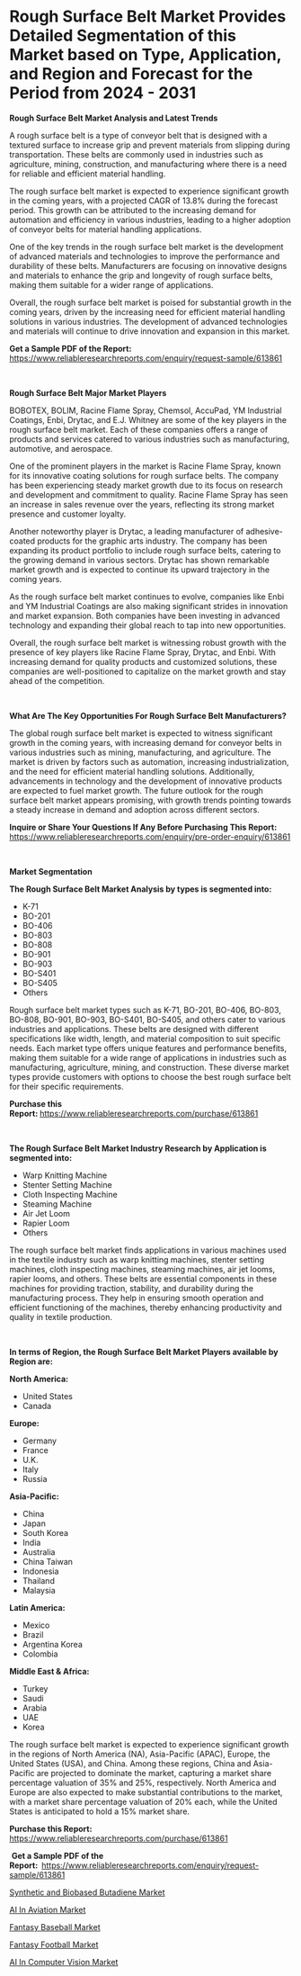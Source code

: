 <p><h1>Rough Surface Belt Market Provides Detailed Segmentation of this Market based on Type, Application, and Region and Forecast for the Period from 2024 - 2031</h1></p><p><strong>Rough Surface Belt Market Analysis and Latest Trends</strong></p>
<p><p>A rough surface belt is a type of conveyor belt that is designed with a textured surface to increase grip and prevent materials from slipping during transportation. These belts are commonly used in industries such as agriculture, mining, construction, and manufacturing where there is a need for reliable and efficient material handling.</p><p>The rough surface belt market is expected to experience significant growth in the coming years, with a projected CAGR of 13.8% during the forecast period. This growth can be attributed to the increasing demand for automation and efficiency in various industries, leading to a higher adoption of conveyor belts for material handling applications.</p><p>One of the key trends in the rough surface belt market is the development of advanced materials and technologies to improve the performance and durability of these belts. Manufacturers are focusing on innovative designs and materials to enhance the grip and longevity of rough surface belts, making them suitable for a wider range of applications.</p><p>Overall, the rough surface belt market is poised for substantial growth in the coming years, driven by the increasing need for efficient material handling solutions in various industries. The development of advanced technologies and materials will continue to drive innovation and expansion in this market.</p></p>
<p><strong>Get a Sample PDF of the Report:&nbsp;</strong> <a href="https://www.reliableresearchreports.com/enquiry/request-sample/613861">https://www.reliableresearchreports.com/enquiry/request-sample/613861</a></p>
<p>&nbsp;</p>
<p><strong>Rough Surface Belt Major Market Players</strong></p>
<p><p>BOBOTEX, BOLIM, Racine Flame Spray, Chemsol, AccuPad, YM Industrial Coatings, Enbi, Drytac, and E.J. Whitney are some of the key players in the rough surface belt market. Each of these companies offers a range of products and services catered to various industries such as manufacturing, automotive, and aerospace.</p><p>One of the prominent players in the market is Racine Flame Spray, known for its innovative coating solutions for rough surface belts. The company has been experiencing steady market growth due to its focus on research and development and commitment to quality. Racine Flame Spray has seen an increase in sales revenue over the years, reflecting its strong market presence and customer loyalty.</p><p>Another noteworthy player is Drytac, a leading manufacturer of adhesive-coated products for the graphic arts industry. The company has been expanding its product portfolio to include rough surface belts, catering to the growing demand in various sectors. Drytac has shown remarkable market growth and is expected to continue its upward trajectory in the coming years.</p><p>As the rough surface belt market continues to evolve, companies like Enbi and YM Industrial Coatings are also making significant strides in innovation and market expansion. Both companies have been investing in advanced technology and expanding their global reach to tap into new opportunities.</p><p>Overall, the rough surface belt market is witnessing robust growth with the presence of key players like Racine Flame Spray, Drytac, and Enbi. With increasing demand for quality products and customized solutions, these companies are well-positioned to capitalize on the market growth and stay ahead of the competition.</p></p>
<p>&nbsp;</p>
<p><strong>What Are The Key Opportunities For Rough Surface Belt Manufacturers?</strong></p>
<p><p>The global rough surface belt market is expected to witness significant growth in the coming years, with increasing demand for conveyor belts in various industries such as mining, manufacturing, and agriculture. The market is driven by factors such as automation, increasing industrialization, and the need for efficient material handling solutions. Additionally, advancements in technology and the development of innovative products are expected to fuel market growth. The future outlook for the rough surface belt market appears promising, with growth trends pointing towards a steady increase in demand and adoption across different sectors.</p></p>
<p><strong>Inquire or Share Your Questions If Any Before Purchasing This Report:</strong> <a href="https://www.reliableresearchreports.com/enquiry/pre-order-enquiry/613861">https://www.reliableresearchreports.com/enquiry/pre-order-enquiry/613861</a></p>
<p>&nbsp;</p>
<p><strong>Market Segmentation</strong></p>
<p><strong>The Rough Surface Belt Market Analysis by types is segmented into:</strong></p>
<p><ul><li>K-71</li><li>BO-201</li><li>BO-406</li><li>BO-803</li><li>BO-808</li><li>BO-901</li><li>BO-903</li><li>BO-S401</li><li>BO-S405</li><li>Others</li></ul></p>
<p><p>Rough surface belt market types such as K-71, BO-201, BO-406, BO-803, BO-808, BO-901, BO-903, BO-S401, BO-S405, and others cater to various industries and applications. These belts are designed with different specifications like width, length, and material composition to suit specific needs. Each market type offers unique features and performance benefits, making them suitable for a wide range of applications in industries such as manufacturing, agriculture, mining, and construction. These diverse market types provide customers with options to choose the best rough surface belt for their specific requirements.</p></p>
<p><strong>Purchase this Report:&nbsp;</strong><a href="https://www.reliableresearchreports.com/purchase/613861">https://www.reliableresearchreports.com/purchase/613861</a></p>
<p>&nbsp;</p>
<p><strong>The Rough Surface Belt Market Industry Research by Application is segmented into:</strong></p>
<p><ul><li>Warp Knitting Machine</li><li>Stenter Setting Machine</li><li>Cloth Inspecting Machine</li><li>Steaming Machine</li><li>Air Jet Loom</li><li>Rapier Loom</li><li>Others</li></ul></p>
<p><p>The rough surface belt market finds applications in various machines used in the textile industry such as warp knitting machines, stenter setting machines, cloth inspecting machines, steaming machines, air jet looms, rapier looms, and others. These belts are essential components in these machines for providing traction, stability, and durability during the manufacturing process. They help in ensuring smooth operation and efficient functioning of the machines, thereby enhancing productivity and quality in textile production.</p></p>
<p>&nbsp;</p>
<p><strong>In terms of Region, the Rough Surface Belt Market Players available by Region are:</strong></p>
<p>
    <p> <strong> North America: </strong>
        <ul>
            <li>United States</li>
            <li>Canada</li>
        </ul>
        </p> 
    <p> <strong> Europe: </strong>
        <ul>
            <li>Germany</li>
            <li>France</li>
            <li>U.K.</li>
            <li>Italy</li>
            <li>Russia</li>
        </ul>
        </p> 
    <p> <strong> Asia-Pacific: </strong>
        <ul>
            <li>China</li>
            <li>Japan</li>
            <li>South Korea</li>
            <li>India</li>
            <li>Australia</li>
            <li>China Taiwan</li>
            <li>Indonesia</li>
            <li>Thailand</li>
            <li>Malaysia</li>
        </ul>
        </p> 
    <p> <strong> Latin America: </strong>
        <ul>
            <li>Mexico</li>
            <li>Brazil</li>
            <li>Argentina Korea</li>
            <li>Colombia</li>
        </ul>
        </p> 
    <p> <strong> Middle East & Africa: </strong>
        <ul>
            <li>Turkey</li>
            <li>Saudi</li>
            <li>Arabia</li>
            <li>UAE</li>
            <li>Korea</li>
        </ul>
    </p>
    </p>
<p><p>The rough surface belt market is expected to experience significant growth in the regions of North America (NA), Asia-Pacific (APAC), Europe, the United States (USA), and China. Among these regions, China and Asia-Pacific are projected to dominate the market, capturing a market share percentage valuation of 35% and 25%, respectively. North America and Europe are also expected to make substantial contributions to the market, with a market share percentage valuation of 20% each, while the United States is anticipated to hold a 15% market share.</p></p>
<p><strong>Purchase this Report: </strong><a href="https://www.reliableresearchreports.com/purchase/613861">https://www.reliableresearchreports.com/purchase/613861</a></p>
<p>&nbsp;<strong>Get a Sample PDF of the Report:&nbsp;&nbsp;</strong><a href="https://www.reliableresearchreports.com/enquiry/request-sample/613861">https://www.reliableresearchreports.com/enquiry/request-sample/613861</a></p>
<p><strong></strong></p>
<p><p><a href="https://github.com/lataunyatinikmelvin59ilbd0dv/Market-Research-Report-List-1/blob/main/synthetic-and-biobased-butadiene-market.md">Synthetic and Biobased Butadiene Market</a></p><p><a href="https://medium.com/@adahhagenes4545/ai-in-aviation-market-size-reveals-the-best-marketing-channels-in-global-industry-fbbf09a245aa">AI In Aviation Market</a></p><p><a href="https://medium.com/@nayelibosco/fantasy-baseball-market-analysis-and-sze-forecasted-for-period-from-2024-to-2031-3766cba83bb1">Fantasy Baseball Market</a></p><p><a href="https://medium.com/@nayelibosco/fantasy-football-market-outlook-industry-overview-and-forecast-2024-to-2031-1fcda692856c">Fantasy Football Market</a></p><p><a href="https://medium.com/@adahhagenes4545/ai-in-computer-vision-market-trends-and-market-analysis-forecasted-for-period-2024-2031-ad2f2e4e7940">AI In Computer Vision Market</a></p></p>